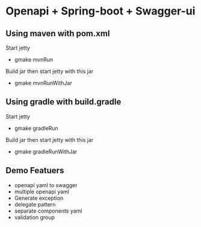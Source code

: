 Openapi + Spring-boot + Swagger-ui
==================================

Using maven with pom.xml
------------------------

Start jetty
- gmake mvnRun

Build jar then start jetty with this jar
- gmake mvnRunWithJar



Using gradle with build.gradle
------------------------

Start jetty
- gmake gradleRun

Build jar then start jetty with this jar
- gmake gradleRunWithJar



Demo Featuers
--------------

- openapi yaml to swagger
- multiple openapi yaml
- Generate exception
- delegate pattern
- separate components yaml
- validation group
